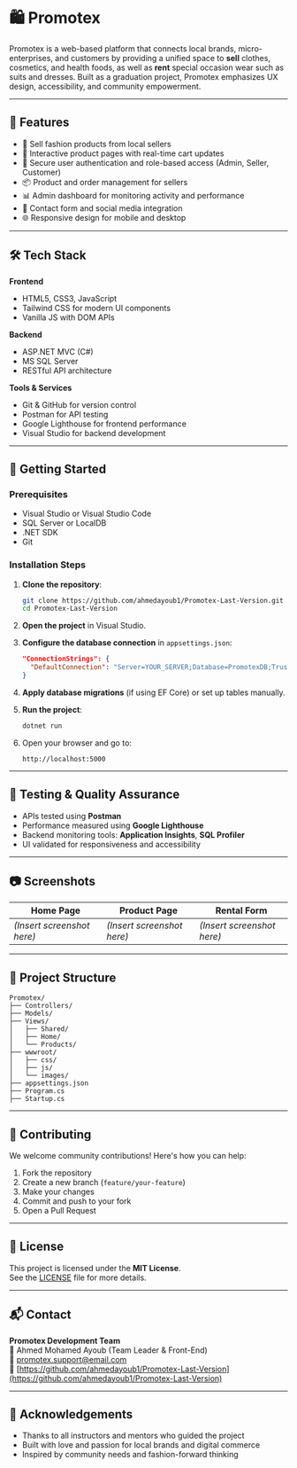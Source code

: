 
# 🛍️ Promotex

Promotex is a web-based platform that connects local brands, micro-enterprises, and customers by providing a unified space to **sell** clothes, cosmetics, and health foods, as well as **rent** special occasion wear such as suits and dresses. Built as a graduation project, Promotex emphasizes UX design, accessibility, and community empowerment.

---

## 📌 Features

- 🧥 Sell fashion products from local sellers
- 🛒 Interactive product pages with real-time cart updates
- 🔐 Secure user authentication and role-based access (Admin, Seller, Customer)
- 📦 Product and order management for sellers
- 📊 Admin dashboard for monitoring activity and performance
- 💬 Contact form and social media integration
- 🌐 Responsive design for mobile and desktop

---

## 🛠️ Tech Stack

**Frontend**
- HTML5, CSS3, JavaScript
- Tailwind CSS for modern UI components
- Vanilla JS with DOM APIs

**Backend**
- ASP.NET MVC (C#)
- MS SQL Server
- RESTful API architecture

**Tools & Services**
- Git & GitHub for version control
- Postman for API testing
- Google Lighthouse for frontend performance
- Visual Studio for backend development

---

## 🚀 Getting Started

### Prerequisites

- Visual Studio or Visual Studio Code
- SQL Server or LocalDB
- .NET SDK
- Git

### Installation Steps

1. **Clone the repository**:
   ```bash
   git clone https://github.com/ahmedayoub1/Promotex-Last-Version.git
   cd Promotex-Last-Version
   ```

2. **Open the project** in Visual Studio.

3. **Configure the database connection** in `appsettings.json`:
   ```json
   "ConnectionStrings": {
     "DefaultConnection": "Server=YOUR_SERVER;Database=PromotexDB;Trusted_Connection=True;"
   }
   ```

4. **Apply database migrations** (if using EF Core) or set up tables manually.

5. **Run the project**:
   ```bash
   dotnet run
   ```

6. Open your browser and go to:
   ```
   http://localhost:5000
   ```

---

## 🧪 Testing & Quality Assurance

- APIs tested using **Postman**
- Performance measured using **Google Lighthouse**
- Backend monitoring tools: **Application Insights**, **SQL Profiler**
- UI validated for responsiveness and accessibility

---

## 📷 Screenshots

| Home Page | Product Page | Rental Form |
|-----------|--------------|-------------|
| *(Insert screenshot here)* | *(Insert screenshot here)* | *(Insert screenshot here)* |

---

## 📁 Project Structure

```
Promotex/
├── Controllers/
├── Models/
├── Views/
│   ├── Shared/
│   ├── Home/
│   └── Products/
├── wwwroot/
│   ├── css/
│   ├── js/
│   └── images/
├── appsettings.json
├── Program.cs
├── Startup.cs
```

---

## 🤝 Contributing

We welcome community contributions! Here's how you can help:

1. Fork the repository
2. Create a new branch (`feature/your-feature`)
3. Make your changes
4. Commit and push to your fork
5. Open a Pull Request

---

## 📄 License

This project is licensed under the **MIT License**.  
See the [LICENSE](LICENSE.md) file for more details.

---

## 📬 Contact

**Promotex Development Team**  
👤 Ahmed Mohamed Ayoub (Team Leader & Front-End)  
📧 [promotex.support@email.com](mailto:promotex.support@email.com)  
🔗 [https://github.com/ahmedayoub1/Promotex-Last-Version](https://github.com/ahmedayoub1/Promotex-Last-Version)

---

## 🙌 Acknowledgements

- Thanks to all instructors and mentors who guided the project
- Built with love and passion for local brands and digital commerce
- Inspired by community needs and fashion-forward thinking
